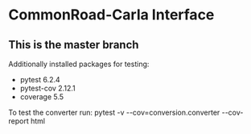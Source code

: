 # CommonRoad-Carla Interface

## This is the master branch

Additionally installed packages for testing:
- pytest        6.2.4
- pytest-cov    2.12.1
- coverage      5.5

To test the converter run:
pytest -v --cov=conversion.converter --cov-report html